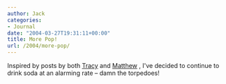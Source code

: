 ```yaml
---
author: Jack
categories:
- Journal
date: "2004-03-27T19:31:11+00:00"
title: More Pop!
url: /2004/more-pop/
---
```


Inspired by posts by both [Tracy][1] and [Matthew][2] , I've decided to continue to drink soda at an alarming rate &#8211; damn the torpedoes!

 [1]: http://www.sistercat.com/cgi-bin/blosxom.cgi/2004/03/13#pop_shot
 [2]: http://www.matthewflickinger.com/blog/archives/2004/03/24/soda_popped.asp
